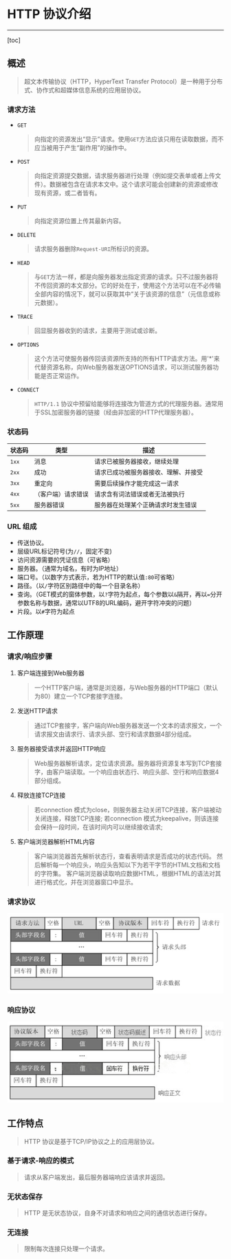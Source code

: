 # HTTP 协议介绍

---

[toc]

## 概述

> 超文本传输协议（HTTP，HyperText Transfer Protocol）是一种用于分布式、协作式和超媒体信息系统的应用层协议。

### 请求方法

- `GET`
    > 向指定的资源发出“显示”请求。使用`GET`方法应该只用在读取数据，而不应当被用于产生“副作用”的操作中。

- `POST`
    > 向指定资源提交数据，请求服务器进行处理（例如提交表单或者上传文件）。数据被包含在请求本文中。这个请求可能会创建新的资源或修改现有资源，或二者皆有。

- `PUT`
    > 向指定资源位置上传其最新内容。

- `DELETE`
    > 请求服务器删除`Request-URI`所标识的资源。

- `HEAD`
    > 与`GET`方法一样，都是向服务器发出指定资源的请求。只不过服务器将不传回资源的本文部分。它的好处在于，使用这个方法可以在不必传输全部内容的情况下，就可以获取其中“关于该资源的信息”（元信息或称元数据）。

- `TRACE`
    > 回显服务器收到的请求，主要用于测试或诊断。

- `OPTIONS`
    > 这个方法可使服务器传回该资源所支持的所有HTTP请求方法。用'*'来代替资源名称，向Web服务器发送OPTIONS请求，可以测试服务器功能是否正常运作。

- `CONNECT`
    > `HTTP/1.1` 协议中预留给能够将连接改为管道方式的代理服务器。通常用于SSL加密服务器的链接（经由非加密的HTTP代理服务器）。

### 状态码

|状态码|类型|描述|
|---|---|---|
|`1xx`|消息|请求已被服务器接收，继续处理|
|`2xx`|成功|请求已成功被服务器接收、理解、并接受|
|`3xx`|重定向|需要后续操作才能完成这一请求|
|`4xx`|（客户端）请求错误|请求含有词法错误或者无法被执行|
|`5xx`|服务器错误|服务器在处理某个正确请求时发生错误|

### URL 组成

- 传送协议。
- 层级URL标记符号(为`//`，固定不变)
- 访问资源需要的凭证信息（可省略）
- 服务器。（通常为域名，有时为IP地址）
- 端口号。（以数字方式表示，若为HTTP的默认值`:80`可省略）
- 路径。（以`/`字符区别路径中的每一个目录名称）
- 查询。（GET模式的窗体参数，以`?`字符为起点，每个参数以`&`隔开，再以`=`分开参数名称与数据，通常以UTF8的URL编码，避开字符冲突的问题）
- 片段。以`#`字符为起点

## 工作原理

### 请求/响应步骤

1. 客户端连接到Web服务器
    > 一个HTTP客户端，通常是浏览器，与Web服务器的HTTP端口（默认为80）建立一个TCP套接字连接。
1. 发送HTTP请求
    > 通过TCP套接字，客户端向Web服务器发送一个文本的请求报文，一个请求报文由请求行、请求头部、空行和请求数据4部分组成。
1. 服务器接受请求并返回HTTP响应
    > Web服务器解析请求，定位请求资源。服务器将资源复本写到TCP套接字，由客户端读取。一个响应由状态行、响应头部、空行和响应数据4部分组成。
1. 释放连接TCP连接
    > 若connection 模式为close，则服务器主动关闭TCP连接，客户端被动关闭连接，释放TCP连接;
    > 若connection 模式为keepalive，则该连接会保持一段时间，在该时间内可以继续接收请求;
1. 客户端浏览器解析HTML内容
    > 客户端浏览器首先解析状态行，查看表明请求是否成功的状态代码。
    > 然后解析每一个响应头，响应头告知以下为若干字节的HTML文档和文档的字符集。
    > 客户端浏览器读取响应数据HTML，根据HTML的语法对其进行格式化，并在浏览器窗口中显示。

### 请求协议

![请求协议](../../md/http/请求协议.png)

### 响应协议

![响应协议](../../md/http/响应协议.png)

## 工作特点

> HTTP 协议是基于TCP/IP协议之上的应用层协议。

### 基于**请求-响应**的模式

> 请求从客户端发出，最后服务器端响应该请求并返回。

### 无状态保存

> HTTP 是无状态协议，自身不对请求和响应之间的通信状态进行保存。

### 无连接

> 限制每次连接只处理一个请求。
